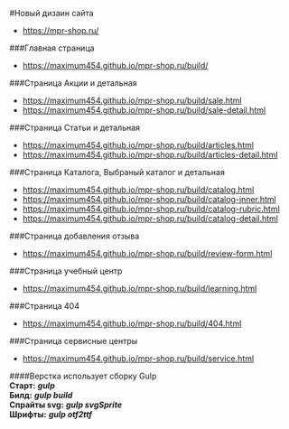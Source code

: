 #Новый дизаин сайта 
* https://mpr-shop.ru/

###Главная страница
* https://maximum454.github.io/mpr-shop.ru/build/

###Страница Акции и детальная
* https://maximum454.github.io/mpr-shop.ru/build/sale.html
* https://maximum454.github.io/mpr-shop.ru/build/sale-detail.html

###Страница Статьи и детальная
* https://maximum454.github.io/mpr-shop.ru/build/articles.html
* https://maximum454.github.io/mpr-shop.ru/build/articles-detail.html

###Страница Каталога, Выбраный каталог и детальная
* https://maximum454.github.io/mpr-shop.ru/build/catalog.html
* https://maximum454.github.io/mpr-shop.ru/build/catalog-inner.html
* https://maximum454.github.io/mpr-shop.ru/build/catalog-rubric.html
* https://maximum454.github.io/mpr-shop.ru/build/catalog-detail.html

###Страница добавления отзыва
* https://maximum454.github.io/mpr-shop.ru/build/review-form.html

###Страница учебный центр
* https://maximum454.github.io/mpr-shop.ru/build/learning.html

###Страница 404
* https://maximum454.github.io/mpr-shop.ru/build/404.html

###Страница сервисные центры
* https://maximum454.github.io/mpr-shop.ru/build/service.html
 
####Верстка использует сборку Gulp  
 **Старт:** ***gulp***  
 **Билд:** ***gulp build***    
 **Спрайты svg:** ***gulp svgSprite***    
 **Шрифты:** ***gulp otf2ttf***  
